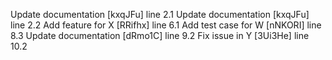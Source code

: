 Update documentation [kxqJFu] line 2.1
Update documentation [kxqJFu] line 2.2
Add feature for X [RRifhx] line 6.1
Add test case for W [nNKORI] line 8.3
Update documentation [dRmo1C] line 9.2
Fix issue in Y [3Ui3He] line 10.2
